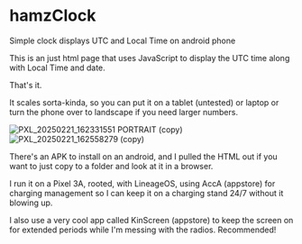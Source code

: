 # hamzClock
Simple clock displays UTC and Local Time on android phone

This is an just html page that uses JavaScript to display the UTC time along with Local Time and date.

That's it.

It scales sorta-kinda, so you can put it on a tablet (untested) or laptop or turn the phone over to landscape if you need larger numbers.

![PXL_20250221_162331551 PORTRAIT (copy)](https://github.com/user-attachments/assets/2a54c2a1-e60b-4785-abe9-a40e3ff207a8) ![PXL_20250221_162558279 (copy)](https://github.com/user-attachments/assets/116ef47d-94e3-4334-8a1a-405b0faa6a40)


There's an APK to install on an android, and I pulled the HTML out if you want to just copy to a folder and look at it in a browser.

I run it on a Pixel 3A, rooted, with LineageOS, using AccA (appstore) for charging management so I can keep it on a charging stand 24/7 without it blowing up.

I also use a very cool app called KinScreen (appstore) to keep the screen on for extended periods while I'm messing with the radios. Recommended!
